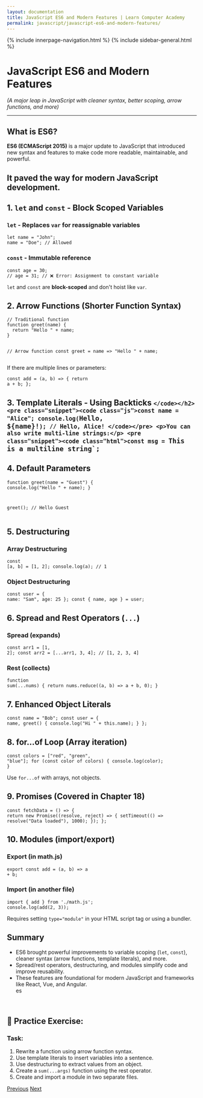 ```yaml
---
layout: documentation
title: JavaScript ES6 and Modern Features | Learn Computer Academy
permalink: javascript/javascript-es6-and-modern-features/
---
```

<div class="loader">
{% include innerpage-navigation.html %}
{% include sidebar-general.html %}
            <div class="page-content">
                <div class="content-wrapper">
                    <div class="row">
                        <div class="col-md-9 content">
                            <!-- Your content goes started here -->
                            <div class="doc-content">
                                <h1>JavaScript ES6 and Modern Features</h1>
                                <p><em>(A major leap in JavaScript with cleaner syntax, better scoping, arrow functions, and more)</em></p>
                                <hr>
                                <h2>What is ES6?</h2>
                                <p><strong>ES6 (ECMAScript 2015)</strong> is a major update to JavaScript that introduced new syntax and features to make code more readable, maintainable, and powerful.</p>
                                <h2>It paved the way for modern JavaScript development.</h2>
                                <h2>1. <code>let</code> and <code>const</code> - Block Scoped Variables</h2>
                                <h3><code>let</code> - Replaces <code>var</code> for reassignable variables</h3>
                                <pre class="snippet"><code class="js">let name = "John";
name = "Doe"; // Allowed</code></pre>
                                <h3><code>const</code> - Immutable reference</h3>
                                <pre class="snippet"><code class="js">const age = 30;
// age = 31; // ❌ Error: Assignment to constant variable</code></pre>
                                <p class="note"><code>let</code> and <code>const</code> are <strong>block-scoped</strong> and don't hoist like <code>var</code>.</p>
                                <h2>2. Arrow Functions (Shorter Function Syntax)</h2>
                                <pre class="snippet"><code class="js">// Traditional function
function greet(name) {
  return "Hello " + name;
}

// Arrow function
const greet = name => "Hello " + name;
</code></pre>
                                <p>If there are multiple lines or parameters:</p>
                                <pre class="snippet"><code class="js">const add = (a, b) => {
  return a + b;
};</code></pre>
                                <h2>3. Template Literals - Using Backticks <code>`</code></h2>
                                <pre class="snippet"><code class="js">const name = "Alice";
console.log(`Hello, ${name}!`); // Hello, Alice!
</code></pre>
                                <p>You can also write multi-line strings:</p>
                                <pre class="snippet"><code class="html">const msg = `This is
a multiline
string`;
</code></pre>
                                <h2>4. Default Parameters</h2>
                                <pre class="snippet"><code class="js">function greet(name = "Guest") {
  console.log("Hello " + name);
}

greet(); // Hello Guest
</code></pre>
                                <h2>5. Destructuring</h2>
                                <h3>Array Destructuring</h3>
                                <pre class="snippet"><code class="js">const [a, b] = [1, 2];
console.log(a); // 1
</code></pre>
                                <h3>Object Destructuring</h3>
                                <pre class="snippet"><code class="js">const user = { name: "Sam", age: 25 };
const { name, age } = user;
</code></pre>
                                <h2>6. Spread and Rest Operators (<code>...</code>)</h2>
                                <h3>Spread (expands)</h3>
                                <pre class="snippet"><code class="js">const arr1 = [1, 2];
const arr2 = [...arr1, 3, 4]; // [1, 2, 3, 4]</code></pre>
                                <h3>Rest (collects)</h3>
                                <pre class="snippet"><code class="js">function sum(...nums) {
  return nums.reduce((a, b) => a + b, 0);
}</code></pre>
                                <h2>7. Enhanced Object Literals</h2>
                                <pre class="snippet"><code class="js">const name = "Bob";
const user = {
  name,
  greet() {
    console.log("Hi " + this.name);
  }
};</code></pre>
                                <h2>8. for...of Loop (Array iteration)</h2>
                                <pre class="snippet"><code class="js">const colors = ["red", "green", "blue"];
for (const color of colors) {
  console.log(color);
}</code></pre>
                                <p class="note">Use <code>for...of</code> with arrays, not objects.</p>
                                <h2>9. Promises (Covered in Chapter 18)</h2>
                                <pre class="snippet"><code class="js">const fetchData = () => {
  return new Promise((resolve, reject) => {
    setTimeout(() => resolve("Data loaded"), 1000);
  });
};</code></pre>
                                <h2>10. Modules (import/export)</h2>
                                <h3>Export (in math.js)</h3>
                                <pre class="snippet"><code class="js">export const add = (a, b) => a + b;</code></pre>
                                <h3>Import (in another file)</h3>
                                <pre class="snippet"><code class="js">import { add } from './math.js';
console.log(add(2, 3));</code></pre>
                                <p class="note">Requires setting <code>type="module"</code> in your HTML script tag or using a bundler.</p>
                              <h2>Summary</h2>
                              <ul>
                                <li>ES6 brought powerful improvements to variable scoping (<code>let</code>, <code>const</code>), cleaner syntax (arrow functions, template literals), and more.</li>
                                <li>Spread/rest operators, destructuring, and modules simplify code and improve reusability.</li>
                                <li>These features are foundational for modern JavaScript and frameworks like React, Vue, and Angular.</li>es
                              </ul>             
                              <h2>🧪 Practice Exercise:</h2>
                              <h3>Task:</h3>
                              <ol>
                                    <li>Rewrite a function using arrow function syntax.</li>
                                    <li>Use template literals to insert variables into a sentence.</li>
                                    <li>Use destructuring to extract values from an object.</li>
                                    <li>Create a <code>sum(...args)</code> function using the rest operator.</li>
                                    <li>Create and import a module in two separate files.</li>
                              </ol>
                            <!-- /.Your content goes ends here -->
                            <div class="footer-btn d-flex justify-content-between">
                                <a href="/javascript/javascript-fetch-api" class="btn"><i class="fas fa-arrow-circle-left"></i>Previous</a>
                                <a href="/javascript/" class="btn">Next<i class="fas fa-arrow-circle-right"></i></a>
                            </div>
                            <!-- /.End of footer button -->
                        </div>
                    </div>
                </div>

